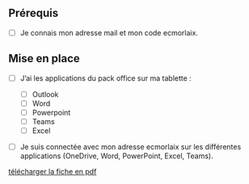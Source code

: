 
## Prérequis

- [ ] Je connais mon adresse mail et mon code ecmorlaix.

## Mise en place

- [ ] J’ai les applications du pack office sur ma tablette :
    - [ ] Outlook
    - [ ] Word
    - [ ] Powerpoint
    - [ ] Teams
    - [ ] Excel

- [ ] Je suis connectée avec mon adresse ecmorlaix sur les différentes applications (OneDrive, Word, PowerPoint, Excel, Teams).


[télécharger la fiche en pdf](./pdf/Fiche_suivi_atelier_tablette.pdf)


